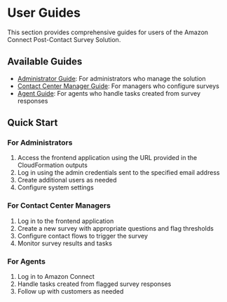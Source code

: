 # User Guides

This section provides comprehensive guides for users of the Amazon Connect Post-Contact Survey Solution.

## Available Guides

- [Administrator Guide](./admin-guide.md): For administrators who manage the solution
- [Contact Center Manager Guide](./contact-center-manager-guide.md): For managers who configure surveys
- [Agent Guide](./agent-guide.md): For agents who handle tasks created from survey responses

## Quick Start

### For Administrators

1. Access the frontend application using the URL provided in the CloudFormation outputs
2. Log in using the admin credentials sent to the specified email address
3. Create additional users as needed
4. Configure system settings

### For Contact Center Managers

1. Log in to the frontend application
2. Create a new survey with appropriate questions and flag thresholds
3. Configure contact flows to trigger the survey
4. Monitor survey results and tasks

### For Agents

1. Log in to Amazon Connect
2. Handle tasks created from flagged survey responses
3. Follow up with customers as needed
